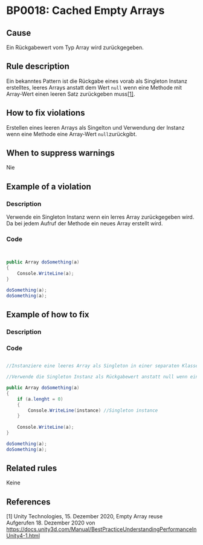 # BP0018: Cached Empty Arrays

## Cause

Ein Rückgabewert vom Typ Array wird zurückgegeben.

## Rule description

Ein bekanntes Pattern ist die Rückgabe eines vorab als Singleton Instanz erstelltes, leeres Arrays anstatt dem Wert `null` wenn eine Methode mit Array-Wert einen leeren Satz zurückgeben muss[[1]](*1).

## How to fix violations

Erstellen eines leeren Arrays als Singelton und Verwendung der Instanz wenn eine Methode eine Array-Wert `null`zurückgibt. 

## When to suppress warnings

Nie

## Example of a violation

### Description

Verwende ein Singleton Instanz wenn ein lerres Array zurückgegeben wird. Da bei jedem Aufruf der Methode ein neues Array erstellt wird.

### Code

```csharp


public Array doSomething(a)
{
    Console.WriteLine(a);
}

doSomething(a);
doSomething(a);

```

## Example of how to fix

### Description

### Code

```csharp

//Instanziere eine leeres Array als Singleton in einer separaten Klasse

//Verwende die Singleton Instanz als Rückgabewert anstatt null wenn ein leerer Satz von Array zurückgegeben wird

public Array doSomething(a)
{
    if (a.lenght = 0)
    {
        Console.WriteLine(instance) //Singleton instance     
    }
    
    Console.WriteLine(a);
}

doSomething(a);
doSomething(a);

```

## Related rules

Keine

## References

<a id="1">[1]</a>
Unity Technologies, 15. Dezember 2020, Empty Array reuse <br /> 
Aufgerufen 18. Dezember 2020 von https://docs.unity3d.com/Manual/BestPracticeUnderstandingPerformanceInUnity4-1.html

